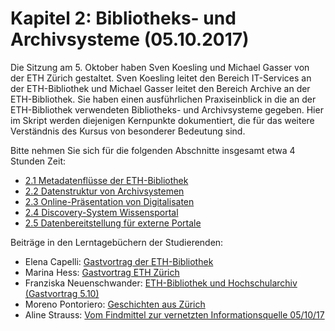 # Kapitel 2: Bibliotheks- und Archivsysteme \(05.10.2017\)

Die Sitzung am 5. Oktober haben Sven Koesling und Michael Gasser von der ETH Zürich gestaltet. Sven Koesling leitet den Bereich IT-Services an der ETH-Bibliothek und Michael Gasser leitet den Bereich Archive an der ETH-Bibliothek. Sie haben einen ausführlichen Praxiseinblick in die an der ETH-Bibliothek verwendeten Bibliotheks- und Archivsysteme gegeben. Hier im Skript werden diejenigen Kernpunkte dokumentiert, die für das weitere Verständnis des Kursus von besonderer Bedeutung sind.

Bitte nehmen Sie sich für die folgenden Abschnitte insgesamt etwa 4 Stunden Zeit:

* [2.1 Metadatenflüsse der ETH-Bibliothek](/kapitel-2/21_metadatenflusse-der-eth-bibliothek.md)
* [2.2 Datenstruktur von Archivsystemen](/kapitel-2/22_datenstruktur-von-archivsystemen.md)
* [2.3 Online-Präsentation von Digitalisaten](/kapitel-2/23_online-praesentation-von-digitalisaten.md)
* [2.4 Discovery-System Wissensportal](/kapitel-2/24_discovery-system-wissensportal.md)
* [2.5 Datenbereitstellung für externe Portale](/kapitel-2/25_datenbereitstellung-fur-externe-portale.md)

Beiträge in den Lerntagebüchern der Studierenden:

* Elena Capelli: [Gastvortrag der ETH-Bibliothek](https://elenasdiscovery.wordpress.com/2017/10/30/gastvortrag-der-eth-bibliothek/)
* Marina Hess: [Gastvortrag ETH Zürich](https://mainsuche.jimdo.com/blogbeitr%C3%A4ge/gastvortrag-eth/)
* Franziska Neuenschwander: [ETH-Bibliothek und Hochschularchiv (Gastvortrag 5.10)](https://bainblogweb.wordpress.com/2017/10/09/eth-bibliothek-und-hochschularchiv-gastvortrag-5-10/)
* Moreno Pontoriero: [Geschichten aus Zürich](https://morenoexplores.wordpress.com/2017/10/14/geschichten-aus-zuerich/)
* Aline Strauss: [Vom Findmittel zur vernetzten Informationsquelle 05/10/17](https://alinesbiblio.wordpress.com/2017/11/01/vom-findmittel-zur-vernetzten-informationsquelle-051017/)

